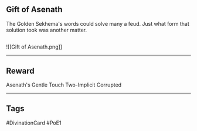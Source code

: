 ## Gift of Asenath
The Golden Sekhema's words could solve many a feud. Just what form that solution took was another matter.
## 
![[Gift of Asenath.png]]

---
## Reward
Asenath's Gentle Touch
Two-Implicit
Corrupted

---
## Tags
#DivinationCard
#PoE1